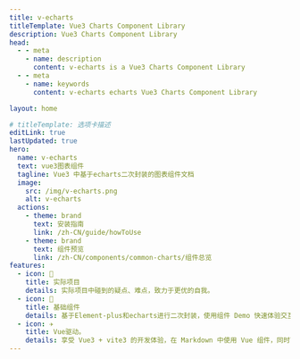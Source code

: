 ```yaml
---
title: v-echarts
titleTemplate: Vue3 Charts Component Library
description: Vue3 Charts Component Library
head:
  - - meta
    - name: description
      content: v-echarts is a Vue3 Charts Component Library
  - - meta
    - name: keywords
      content: v-echarts echarts Vue3 Charts Component Library

layout: home

# titleTemplate: 选项卡描述
editLink: true
lastUpdated: true
hero:
  name: v-echarts
  text: vue3图表组件
  tagline: Vue3 中基于echarts二次封装的图表组件文档
  image:
    src: /img/v-echarts.png
    alt: v-echarts
  actions:
    - theme: brand
      text: 安装指南
      link: /zh-CN/guide/howToUse
    - theme: brand
      text: 组件预览
      link: /zh-CN/components/common-charts/组件总览
features:
  - icon: 🔨
    title: 实际项目
    details: 实际项目中碰到的疑点、难点，致力于更优的自我。
  - icon: 🧩
    title: 基础组件
    details: 基于Element-plus和echarts进行二次封装，使用组件 Demo 快速体验交互细节。
  - icon: ✈️
    title: Vue驱动。
    details: 享受 Vue3 + vite3 的开发体验，在 Markdown 中使用 Vue 组件，同时可以使用 Vue 来开发自定义主题。
---
```

